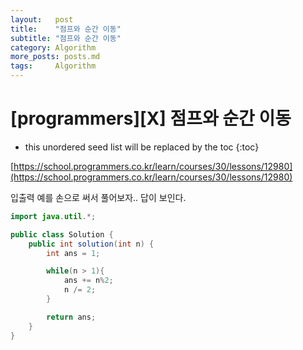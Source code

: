 ```yaml
---
layout:   post
title:    "점프와 순간 이동"
subtitle: "점프와 순간 이동"
category: Algorithm
more_posts: posts.md
tags:     Algorithm
---
```

# [programmers][X] 점프와 순간 이동

<!--more-->
<!-- Table of contents -->
* this unordered seed list will be replaced by the toc
{:toc}

[https://school.programmers.co.kr/learn/courses/30/lessons/12980](https://school.programmers.co.kr/learn/courses/30/lessons/12980)

입출력 예를 손으로 써서 풀어보자.. 답이 보인다.

```java
import java.util.*;

public class Solution {
    public int solution(int n) {
        int ans = 1;

        while(n > 1){
            ans += n%2;
            n /= 2;
        }

        return ans;
    }
}

```